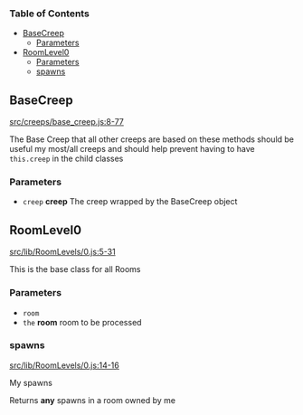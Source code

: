 <!-- Generated by documentation.js. Update this documentation by updating the source code. -->

### Table of Contents

*   [BaseCreep][1]
    *   [Parameters][2]
*   [RoomLevel0][3]
    *   [Parameters][4]
    *   [spawns][5]

## BaseCreep

[src/creeps/base\_creep.js:8-77][6]

The Base Creep that all other creeps are based on
these methods should be useful my most/all creeps and should
help prevent having to have `this.creep` in the child classes

### Parameters

*   `creep` **creep** The creep wrapped by the BaseCreep object

## RoomLevel0

[src/lib/RoomLevels/0.js:5-31][7]

This is the base class for all Rooms

### Parameters

*   `room` &#x20;
*   `the` **room** room to be processed

### spawns

[src/lib/RoomLevels/0.js:14-16][8]

My spawns

Returns **any** spawns in a room owned by me

[1]: #basecreep

[2]: #parameters

[3]: #roomlevel0

[4]: #parameters-1

[5]: #spawns

[6]: https://github.com/coteyr/screeps-rover/blob/ae4665f4b307ea1684cdc7b183487afa1466f84a/src/creeps/base_creep.js#L8-L77 "Source code on GitHub"

[7]: https://github.com/coteyr/screeps-rover/blob/ae4665f4b307ea1684cdc7b183487afa1466f84a/src/lib/RoomLevels/0.js#L5-L31 "Source code on GitHub"

[8]: https://github.com/coteyr/screeps-rover/blob/ae4665f4b307ea1684cdc7b183487afa1466f84a/src/lib/RoomLevels/0.js#L14-L16 "Source code on GitHub"
